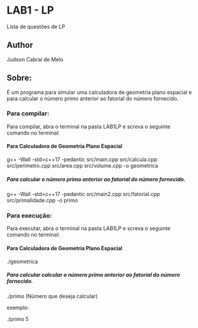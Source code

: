 # LAB1 - LP
  Lista de questões de LP
## Author 
  Judson Cabral de Melo
 
## Sobre:
  É um programa para simular uma calculadora de geometria plano espacial e para calcular o número primo anterior ao fatorial do número fornecido. 



### Para compilar:

Para compilar, abra o terminal na pasta LAB1LP e screva o seguinte comando no terminal:

 #### Para Calculadora de Geometria Plano Espacial
 
  g++ -Wall -std=c++17 -pedantic src/main.cpp src/calcula.cpp src/perimetro.cpp src/area.cpp src/volume.cpp -o geometrica
  
 ##### Para calcular o número primo anterior ao fatorial do número fornecido. 
 
  g++ -Wall -std=c++17 -pedantic src/main2.cpp src/fatorial.cpp src/primalidade.cpp  -o primo
  
### Para execução:

Para executar, abra o terminal na pasta LAB1LP e screva o seguinte comando no terminal:

 #### Para Calculadora de Geometria Plano Espacial
 
  ./geometrica
  
 ##### Para calcular calcular o número primo anterior ao fatorial do número fornecido. 
 
  ./primo (Número que deseja calcular)
  
  exemplo:
  
  ./primo 5
  
